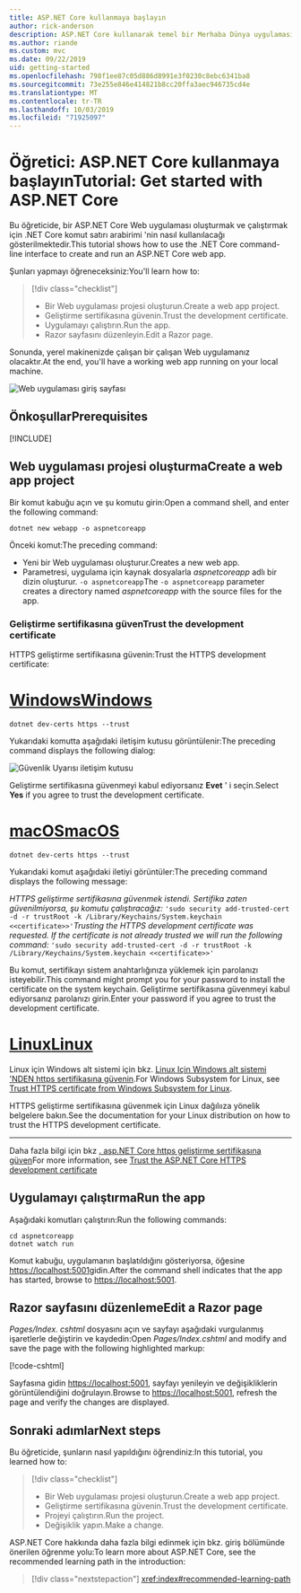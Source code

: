 ```yaml
---
title: ASP.NET Core kullanmaya başlayın
author: rick-anderson
description: ASP.NET Core kullanarak temel bir Merhaba Dünya uygulaması oluşturan ve çalıştıran kısa bir öğretici.
ms.author: riande
ms.custom: mvc
ms.date: 09/22/2019
uid: getting-started
ms.openlocfilehash: 798f1ee87c05d886d8991e3f0230c8ebc6341ba8
ms.sourcegitcommit: 73e255e846e414821b8cc20ffa3aec946735cd4e
ms.translationtype: MT
ms.contentlocale: tr-TR
ms.lasthandoff: 10/03/2019
ms.locfileid: "71925097"
---
```

# <a name="tutorial-get-started-with-aspnet-core"></a><span data-ttu-id="0c966-103">Öğretici: ASP.NET Core kullanmaya başlayın</span><span class="sxs-lookup"><span data-stu-id="0c966-103">Tutorial: Get started with ASP.NET Core</span></span>

<span data-ttu-id="0c966-104">Bu öğreticide, bir ASP.NET Core Web uygulaması oluşturmak ve çalıştırmak için .NET Core komut satırı arabirimi 'nin nasıl kullanılacağı gösterilmektedir.</span><span class="sxs-lookup"><span data-stu-id="0c966-104">This tutorial shows how to use the .NET Core command-line interface to create and run an ASP.NET Core web app.</span></span>

<span data-ttu-id="0c966-105">Şunları yapmayı öğreneceksiniz:</span><span class="sxs-lookup"><span data-stu-id="0c966-105">You'll learn how to:</span></span>

> [!div class="checklist"]
> * <span data-ttu-id="0c966-106">Bir Web uygulaması projesi oluşturun.</span><span class="sxs-lookup"><span data-stu-id="0c966-106">Create a web app project.</span></span>
> * <span data-ttu-id="0c966-107">Geliştirme sertifikasına güvenin.</span><span class="sxs-lookup"><span data-stu-id="0c966-107">Trust the development certificate.</span></span>
> * <span data-ttu-id="0c966-108">Uygulamayı çalıştırın.</span><span class="sxs-lookup"><span data-stu-id="0c966-108">Run the app.</span></span>
> * <span data-ttu-id="0c966-109">Razor sayfasını düzenleyin.</span><span class="sxs-lookup"><span data-stu-id="0c966-109">Edit a Razor page.</span></span>

<span data-ttu-id="0c966-110">Sonunda, yerel makinenizde çalışan bir çalışan Web uygulamanız olacaktır.</span><span class="sxs-lookup"><span data-stu-id="0c966-110">At the end, you'll have a working web app running on your local machine.</span></span>

![Web uygulaması giriş sayfası](_static/home-page.png)

## <a name="prerequisites"></a><span data-ttu-id="0c966-112">Önkoşullar</span><span class="sxs-lookup"><span data-stu-id="0c966-112">Prerequisites</span></span>

[!INCLUDE[](~/includes/3.0-SDK.md)]

## <a name="create-a-web-app-project"></a><span data-ttu-id="0c966-113">Web uygulaması projesi oluşturma</span><span class="sxs-lookup"><span data-stu-id="0c966-113">Create a web app project</span></span>

<span data-ttu-id="0c966-114">Bir komut kabuğu açın ve şu komutu girin:</span><span class="sxs-lookup"><span data-stu-id="0c966-114">Open a command shell, and enter the following command:</span></span>

```dotnetcli
dotnet new webapp -o aspnetcoreapp
```

<span data-ttu-id="0c966-115">Önceki komut:</span><span class="sxs-lookup"><span data-stu-id="0c966-115">The preceding command:</span></span>

* <span data-ttu-id="0c966-116">Yeni bir Web uygulaması oluşturur.</span><span class="sxs-lookup"><span data-stu-id="0c966-116">Creates a new web app.</span></span>  
* <span data-ttu-id="0c966-117">Parametresi, uygulama için kaynak dosyalarla *aspnetcoreapp* adlı bir dizin oluşturur. `-o aspnetcoreapp`</span><span class="sxs-lookup"><span data-stu-id="0c966-117">The `-o aspnetcoreapp` parameter creates a directory named *aspnetcoreapp* with the source files for the app.</span></span>

### <a name="trust-the-development-certificate"></a><span data-ttu-id="0c966-118">Geliştirme sertifikasına güven</span><span class="sxs-lookup"><span data-stu-id="0c966-118">Trust the development certificate</span></span>

<span data-ttu-id="0c966-119">HTTPS geliştirme sertifikasına güvenin:</span><span class="sxs-lookup"><span data-stu-id="0c966-119">Trust the HTTPS development certificate:</span></span>

# <a name="windowstabwindows"></a>[<span data-ttu-id="0c966-120">Windows</span><span class="sxs-lookup"><span data-stu-id="0c966-120">Windows</span></span>](#tab/windows)

```dotnetcli
dotnet dev-certs https --trust
```

<span data-ttu-id="0c966-121">Yukarıdaki komutta aşağıdaki iletişim kutusu görüntülenir:</span><span class="sxs-lookup"><span data-stu-id="0c966-121">The preceding command displays the following dialog:</span></span>

![Güvenlik Uyarısı iletişim kutusu](~/getting-started/_static/cert.png)

<span data-ttu-id="0c966-123">Geliştirme sertifikasına güvenmeyi kabul ediyorsanız **Evet** ' i seçin.</span><span class="sxs-lookup"><span data-stu-id="0c966-123">Select **Yes** if you agree to trust the development certificate.</span></span>

# <a name="macostabmacos"></a>[<span data-ttu-id="0c966-124">macOS</span><span class="sxs-lookup"><span data-stu-id="0c966-124">macOS</span></span>](#tab/macos)

```dotnetcli
dotnet dev-certs https --trust
```

<span data-ttu-id="0c966-125">Yukarıdaki komut aşağıdaki iletiyi görüntüler:</span><span class="sxs-lookup"><span data-stu-id="0c966-125">The preceding command displays the following message:</span></span>

<span data-ttu-id="0c966-126">*HTTPS geliştirme sertifikasına güvenmek istendi. Sertifika zaten güvenilmiyorsa, şu komutu çalıştıracağız:* `'sudo security add-trusted-cert -d -r trustRoot -k /Library/Keychains/System.keychain <<certificate>>'`</span><span class="sxs-lookup"><span data-stu-id="0c966-126">*Trusting the HTTPS development certificate was requested. If the certificate is not already trusted we will run the following command:* `'sudo security add-trusted-cert -d -r trustRoot -k /Library/Keychains/System.keychain <<certificate>>'`</span></span>

<span data-ttu-id="0c966-127">Bu komut, sertifikayı sistem anahtarlığınıza yüklemek için parolanızı isteyebilir.</span><span class="sxs-lookup"><span data-stu-id="0c966-127">This command might prompt you for your password to install the certificate on the system keychain.</span></span> <span data-ttu-id="0c966-128">Geliştirme sertifikasına güvenmeyi kabul ediyorsanız parolanızı girin.</span><span class="sxs-lookup"><span data-stu-id="0c966-128">Enter your password if you agree to trust the development certificate.</span></span>

# <a name="linuxtablinux"></a>[<span data-ttu-id="0c966-129">Linux</span><span class="sxs-lookup"><span data-stu-id="0c966-129">Linux</span></span>](#tab/linux)

<span data-ttu-id="0c966-130">Linux için Windows alt sistemi için bkz. [Linux Için Windows alt sistemi 'NDEN https sertifikasına güvenin](xref:security/enforcing-ssl#wsl).</span><span class="sxs-lookup"><span data-stu-id="0c966-130">For Windows Subsystem for Linux, see [Trust HTTPS certificate from Windows Subsystem for Linux](xref:security/enforcing-ssl#wsl).</span></span>

<span data-ttu-id="0c966-131">HTTPS geliştirme sertifikasına güvenmek için Linux dağılııza yönelik belgelere bakın.</span><span class="sxs-lookup"><span data-stu-id="0c966-131">See the documentation for your Linux distribution on how to trust the HTTPS development certificate.</span></span>

---

<span data-ttu-id="0c966-132">Daha fazla bilgi için bkz [. asp.NET Core https geliştirme sertifikasına güven](xref:security/enforcing-ssl#trust-the-aspnet-core-https-development-certificate-on-windows-and-macos)</span><span class="sxs-lookup"><span data-stu-id="0c966-132">For more information, see [Trust the ASP.NET Core HTTPS development certificate](xref:security/enforcing-ssl#trust-the-aspnet-core-https-development-certificate-on-windows-and-macos)</span></span>

## <a name="run-the-app"></a><span data-ttu-id="0c966-133">Uygulamayı çalıştırma</span><span class="sxs-lookup"><span data-stu-id="0c966-133">Run the app</span></span>

<span data-ttu-id="0c966-134">Aşağıdaki komutları çalıştırın:</span><span class="sxs-lookup"><span data-stu-id="0c966-134">Run the following commands:</span></span>

```dotnetcli
cd aspnetcoreapp
dotnet watch run
```

<span data-ttu-id="0c966-135">Komut kabuğu, uygulamanın başlatıldığını gösteriyorsa, öğesine [https://localhost:5001](https://localhost:5001)gidin.</span><span class="sxs-lookup"><span data-stu-id="0c966-135">After the command shell indicates that the app has started, browse to [https://localhost:5001](https://localhost:5001).</span></span>

## <a name="edit-a-razor-page"></a><span data-ttu-id="0c966-136">Razor sayfasını düzenleme</span><span class="sxs-lookup"><span data-stu-id="0c966-136">Edit a Razor page</span></span>

<span data-ttu-id="0c966-137">*Pages/Index. cshtml* dosyasını açın ve sayfayı aşağıdaki vurgulanmış işaretlerle değiştirin ve kaydedin:</span><span class="sxs-lookup"><span data-stu-id="0c966-137">Open *Pages/Index.cshtml* and modify and save the page with the following highlighted markup:</span></span>

[!code-cshtml[](sample/index.cshtml?highlight=9)]

<span data-ttu-id="0c966-138">Sayfasına gidin [https://localhost:5001](https://localhost:5001), sayfayı yenileyin ve değişikliklerin görüntülendiğini doğrulayın.</span><span class="sxs-lookup"><span data-stu-id="0c966-138">Browse to [https://localhost:5001](https://localhost:5001), refresh the page and verify the changes are displayed.</span></span>

## <a name="next-steps"></a><span data-ttu-id="0c966-139">Sonraki adımlar</span><span class="sxs-lookup"><span data-stu-id="0c966-139">Next steps</span></span>

<span data-ttu-id="0c966-140">Bu öğreticide, şunların nasıl yapıldığını öğrendiniz:</span><span class="sxs-lookup"><span data-stu-id="0c966-140">In this tutorial, you learned how to:</span></span>

> [!div class="checklist"]
> * <span data-ttu-id="0c966-141">Bir Web uygulaması projesi oluşturun.</span><span class="sxs-lookup"><span data-stu-id="0c966-141">Create a web app project.</span></span>
> * <span data-ttu-id="0c966-142">Geliştirme sertifikasına güvenin.</span><span class="sxs-lookup"><span data-stu-id="0c966-142">Trust the development certificate.</span></span>
> * <span data-ttu-id="0c966-143">Projeyi çalıştırın.</span><span class="sxs-lookup"><span data-stu-id="0c966-143">Run the project.</span></span>
> * <span data-ttu-id="0c966-144">Değişiklik yapın.</span><span class="sxs-lookup"><span data-stu-id="0c966-144">Make a change.</span></span>

<span data-ttu-id="0c966-145">ASP.NET Core hakkında daha fazla bilgi edinmek için bkz. giriş bölümünde önerilen öğrenme yolu:</span><span class="sxs-lookup"><span data-stu-id="0c966-145">To learn more about ASP.NET Core, see the recommended learning path in the introduction:</span></span>

> [!div class="nextstepaction"]
> <xref:index#recommended-learning-path>
